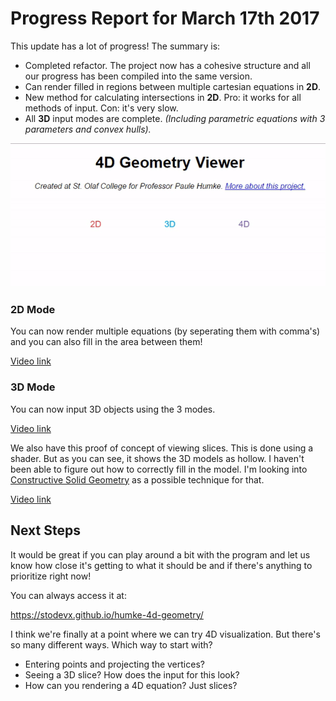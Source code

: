 # Progress Report for March 17th 2017

This update has a lot of progress! The summary is:

* Completed refactor. The project now has a cohesive structure and all our progress has been compiled into the same version. 
* Can render filled in regions between multiple cartesian equations in **2D**. 
* New method for calculating intersections in **2D**. Pro: it works for all methods of input. Con: it's very slow. 
* All **3D** input modes are complete. *(Including parametric equations with 3 parameters and convex hulls).*

![title_screen](media/title_screen.gif)

### 2D Mode

You can now render multiple equations (by seperating them with comma's) and you can also fill in the area between them!

[Video link](https://webmshare.com/vO7Lz)

### 3D Mode

You can now input 3D objects using the 3 modes. 

[Video link](https://webmshare.com/4eKnn)

We also have this proof of concept of viewing slices. This is done using a shader. But as you can see, it shows the 3D models as hollow. I haven't been able to figure out how to correctly fill in the model. I'm looking into [Constructive Solid Geometry](https://en.wikipedia.org/wiki/Constructive_solid_geometry) as a possible technique for that.

[Video link](https://webmshare.com/b80jb)

## Next Steps

It would be great if you can play around a bit with the program and let us know how close it's getting to what it should be and if there's anything to prioritize right now!

You can always access it at:

https://stodevx.github.io/humke-4d-geometry/

I think we're finally at a point where we can try 4D visualization. But there's so many different ways. Which way to start with?

* Entering points and projecting the vertices? 
* Seeing a 3D slice? How does the input for this look? 
* How can you rendering a 4D equation? Just slices?  